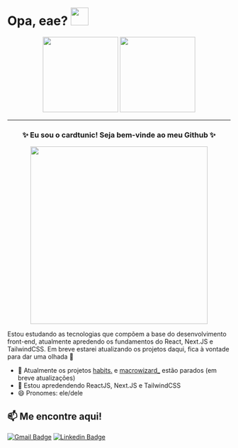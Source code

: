 # Opa, eae? <img width="40px" height="40px" src="https://raw.githubusercontent.com/kaueMarques/kaueMarques/master/hi.gif" />

<p align="center">
<img height="170em" src="https://github-readme-stats.vercel.app/api?username=cardtunic&count_private=true&show_icons=true&theme=default&bg_color=d00062&icon_color=ffffff&text_color=ffffff&ring_color=5c002a&hide_title=true&hide_border=true"/> <img height="170em" src="https://github-readme-stats.vercel.app/api/top-langs?username=cardtunic&count_private=true&show_icons=true&theme=default&bg_color=d00062&text_color=ffffff&hide_title=true&hide_border=true"/>
</p>

---

<h3 align="center">✨ Eu sou o cardtunic! Seja bem-vinde ao meu Github ✨</h3>

<p align="center">
<img align="center" width="400" src="https://skillicons.dev/icons?i=js,react,next,tailwind,laravel,html,css,figma,git,php"/></p>

Estou estudando as tecnologias que compõem a base do desenvolvimento front-end, atualmente apredendo os fundamentos do React, Next.JS e TailwindCSS. Em breve estarei atualizando os projetos daqui, fica à vontade para dar uma olhada 👀

- 🔭 Atualmente os projetos [habits.](https://github.com/cardtunic/habits) e [macrowizard_](https://github.com/cardtunic/macrowizard) estão parados (em breve atualizações)
- 🌱 Estou apredendendo ReactJS, Next.JS e TailwindCSS
- 😄 Pronomes: ele/dele

## 📫 Me encontre aqui!

[![Gmail Badge](https://img.shields.io/badge/-kaleb.myjobs@gmail.com-c14438?style=for-the-badge&logo=Gmail&logoColor=white&link=mailto:kaleb.myjobs@gmail.com)](mailto:kaleb.myjobs@gmail.com)
[![Linkedin Badge](https://img.shields.io/badge/-KalebMendes-blue?style=for-the-badge&logo=Linkedin&logoColor=white&link=https://www.linkedin.com/in/kaleb-souza-mendes-a696991b0/)](https://www.linkedin.com/in/kaleb-souza-mendes-a696991b0/)
